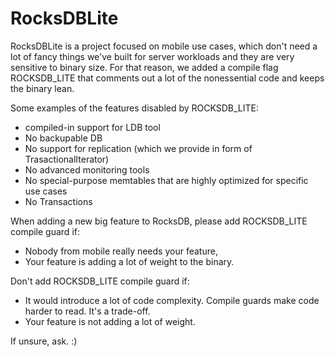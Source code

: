 # RocksDBLite

RocksDBLite is a project focused on mobile use cases, which don't need a lot of fancy things we've built for server workloads and they are very sensitive to binary size. For that reason, we added a compile flag ROCKSDB_LITE that comments out a lot of the nonessential code and keeps the binary lean.

Some examples of the features disabled by ROCKSDB_LITE:
* compiled-in support for LDB tool
* No backupable DB
* No support for replication (which we provide in form of TrasactionalIterator)
* No advanced monitoring tools
* No special-purpose memtables that are highly optimized for specific use cases
* No Transactions

When adding a new big feature to RocksDB, please add ROCKSDB_LITE compile guard if:
* Nobody from mobile really needs your feature,
* Your feature is adding a lot of weight to the binary.

Don't add ROCKSDB_LITE compile guard if:
* It would introduce a lot of code complexity. Compile guards make code harder to read. It's a trade-off.
* Your feature is not adding a lot of weight.

If unsure, ask. :)
